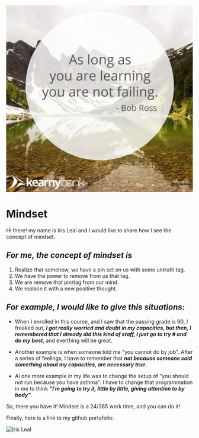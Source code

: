 ![Mindset](mindset.jpg)

# Mindset

Hi there! my name is Iris Leal and I would like to share how I see the concept of mindset.

## *For me, the concept of mindset is*

1. Realize that somehow, we have a pin set on us with some untruth tag.
1. We have the power to remove from us that tag.
1. We are remove that pin/tag from our mind.
1. We replace it with a new positive thought.


## *For example, I would like to give this situations:*

- When I enrolled in this course, and I saw that the passing grade is 90, I freaked out, **_I got really worried and doubt in my capacities, but then, I remembered that I already did this kind of staff, I just go to try # and do my best_**, and everthing will be great.

- Another example is when someone told me "you cannot do by job". After a series of feelings, I have to remember that **_not because someone said something about my capacities, are necessary true_**.

- Al one more example in my life was to change the setup of "you should not run because you have asthma". I have to change that programmation in me to think **_"I´m going to try it, little by little, giving attention to by body"_**.


So, there you have it! Mindset is a 24/365 work time, and you can do it! 

Finally, here is a link to my github portafolio:

![Iris Leal](https://ilealm.github.io/learning-journal/)
